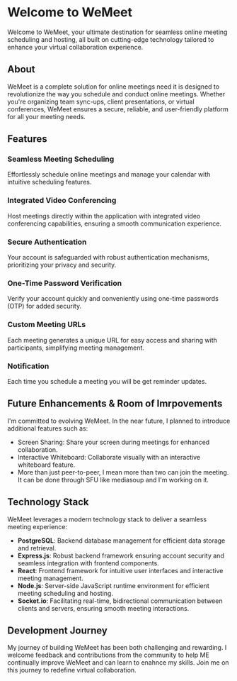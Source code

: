 # Welcome to WeMeet

Welcome to WeMeet, your ultimate destination for seamless online meeting scheduling and hosting, all built on cutting-edge technology tailored to enhance your virtual collaboration experience.

## About

WeMeet is a complete solution for online meetings need it is designed to revolutionize the way you schedule and conduct online meetings. Whether you're organizing team sync-ups, client presentations, or virtual conferences, WeMeet ensures a secure, reliable, and user-friendly platform for all your meeting needs.

## Features

### Seamless Meeting Scheduling
Effortlessly schedule online meetings and manage your calendar with intuitive scheduling features.

### Integrated Video Conferencing
Host meetings directly within the application with integrated video conferencing capabilities, ensuring a smooth communication experience.

### Secure Authentication
Your account is safeguarded with robust authentication mechanisms, prioritizing your privacy and security.

### One-Time Password Verification
Verify your account quickly and conveniently using one-time passwords (OTP) for added security.

### Custom Meeting URLs
Each meeting generates a unique URL for easy access and sharing with participants, simplifying meeting management.

### Notification 
Each time you schedule a meeting you will be get reminder updates.

## Future Enhancements & Room of Imrpovements
I'm committed to evolving WeMeet. In the near future, I planned to introduce additional features such as:

- Screen Sharing: Share your screen during meetings for enhanced collaboration.
- Interactive Whiteboard: Collaborate visually with an interactive whiteboard feature.
- More than just peer-to-peer, I mean more than two can join the meeting. It can be done through SFU like mediasoup and I'm working on it.

## Technology Stack
WeMeet leverages a modern technology stack to deliver a seamless meeting experience:

- **PostgreSQL**: Backend database management for efficient data storage and retrieval.
- **Express.js**: Robust backend framework ensuring account security and seamless integration with frontend components.
- **React**: Frontend framework for intuitive user interfaces and interactive meeting management.
- **Node.js**: Server-side JavaScript runtime environment for efficient meeting scheduling and hosting.
- **Socket.io**: Facilitating real-time, bidirectional communication between clients and servers, ensuring smooth meeting interactions.

## Development Journey
My journey of building WeMeet has been both challenging and rewarding. I welcome feedback and contributions from the community to help ME continually improve WeMeet and can learn to enahnce my skills. Join me on this journey to redefine virtual collaboration.